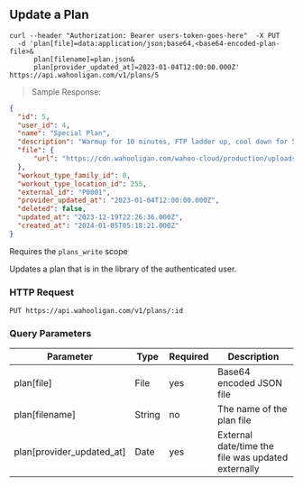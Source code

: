 ## Update a Plan

```shell
curl --header "Authorization: Bearer users-token-goes-here"  -X PUT
  -d 'plan[file]=data:application/json;base64,<base64-encoded-plan-file>&
      plan[filename]=plan.json&
      plan[provider_updated_at]=2023-01-04T12:00:00.000Z'  https://api.wahooligan.com/v1/plans/5
```

> Sample Response:

```json
{
  "id": 5,
  "user_id": 4,
  "name": "Special Plan",
  "description": "Warmup for 10 minutes, FTP ladder up, cool down for 5 minutes",
  "file": {
      "url": "https://cdn.wahooligan.com/wahoo-cloud/production/uploads/plan/file/RGpT2JYKbmHzqRu2WFHHvg/plan.json"
  },
  "workout_type_family_id": 0,
  "workout_type_location_id": 255,
  "external_id": "P0001",
  "provider_updated_at": "2023-01-04T12:00:00.000Z",
  "deleted": false,
  "updated_at": "2023-12-19T22:26:36.000Z",
  "created_at": "2024-01-05T05:18:21.000Z"
}
```

Requires the `plans_write` scope

Updates a plan that is in the library of the authenticated user.

### HTTP Request

`PUT https://api.wahooligan.com/v1/plans/:id`

### Query Parameters

Parameter                            | Type   | Required  | Description
---------                            | ----   | --------  | -----------
plan[file]                           | File   | yes       | Base64 encoded JSON file
plan[filename]                       | String | no        | The name of the plan file
plan[provider_updated_at]            | Date   | yes       | External date/time the file was updated externally
